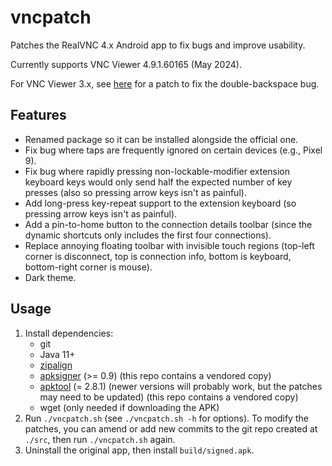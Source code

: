 # vncpatch
Patches the RealVNC 4.x Android app to fix bugs and improve usability.

Currently supports VNC Viewer 4.9.1.60165 (May 2024).

For VNC Viewer 3.x, see [here](https://gist.github.com/pgaskin/fe3bd93d851f5ac63e40f9fb9cdf264a) for a patch to fix the double-backspace bug.

## Features

- Renamed package so it can be installed alongside the official one.
- Fix bug where taps are frequently ignored on certain devices (e.g., Pixel 9).
- Fix bug where rapidly pressing non-lockable-modifier extension keyboard keys would only send half the expected number of key presses (also so pressing arrow keys isn't as painful).
- Add long-press key-repeat support to the extension keyboard (so pressing arrow keys isn't as painful).
- Add a pin-to-home button to the connection details toolbar (since the dynamic shortcuts only includes the first four connections).
- Replace annoying floating toolbar with invisible touch regions (top-left corner is disconnect, top is connection info, bottom is keyboard, bottom-right corner is mouse).
- Dark theme.

## Usage

1. Install dependencies:
    - git
    - Java 11+
    - [zipalign](https://developer.android.com/tools/releases/build-tools)
    - [apksigner](https://developer.android.com/tools/releases/build-tools) (>= 0.9) (this repo contains a vendored copy)
    - [apktool](https://github.com/iBotPeaches/Apktool/releases) (= 2.8.1) (newer versions will probably work, but the patches may need to be updated) (this repo contains a vendored copy)
    - wget (only needed if downloading the APK)
2. Run `./vncpatch.sh` (see `./vncpatch.sh -h` for options). To modify the patches, you can amend or add new commits to the git repo created at `./src`, then run `./vncpatch.sh` again.
3. Uninstall the original app, then install `build/signed.apk`.
